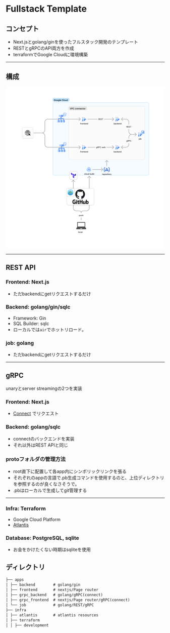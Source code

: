 # Fullstack Template

## コンセプト
- Next.jsとgolang/ginを使ったフルスタック開発のテンプレート
- RESTとgRPCのAPI両方を作成
- terraformでGoogle Cloudに環境構築

---
## 構成
![infra.png](assets/infra.png)

---
## REST API
### Frontend: Next.js
- ただbackendにgetリクエストするだけ
### Backend: golang/gin/sqlc
- Framework: Gin
- SQL Builder: sqlc
- ローカルでは`air`でホットリロード。
### job: golang
- ただbackendにgetリクエストするだけ

---
## gRPC
unaryとserver streamingの2つを実装<br>
### Frontend: Next.js
- [Connect](./apps/grpc_frontend/README.md) でリクエスト
### Backend: golang/sqlc
- connectのバックエンドを実装
- それ以外はREST APIと同じ
### protoフォルダの管理方法
- root直下に配置して各app内にシンボリックリンクを張る
- それぞれのappの言語で.pb生成コマンドを使用するのと、上位ディレクトリを参照するのが良くなさそうで。
- .pbはローカルで生成してgit管理する

---
### Infra: Terraform
- Google Cloud Platform
- [Atlantis](./infra/terraform/atlantis/README.md)

### Database: PostgreSQL, sqlite
- お金をかけたくない時期はsqliteを使用

## ディレクトリ
```
├── apps
│ ├── backend        # golang/gin
│ ├── frontend       # nextjs/Page router
│ ├── grpc_backend   # golang/gRPC(connect)
│ ├── grpc_frontend  # nextjs/Page router/gRPC(connect)
│ └── job            # golang/REST/gRPC
├── infra
│ ├── atlantis       # atlantis resources
│ ├── terraform      
│ │ ├── development
```
